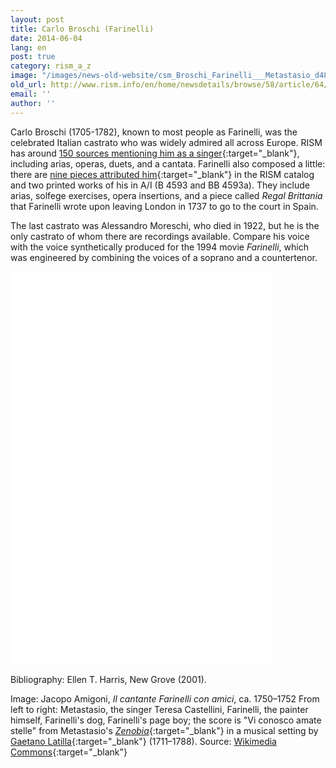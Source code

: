 ```yaml
---
layout: post
title: Carlo Broschi (Farinelli)
date: 2014-06-04
lang: en
post: true
category: rism_a_z
image: "/images/news-old-website/csm_Broschi_Farinelli___Metastasio_d4813e79c3.jpg"
old_url: http://www.rism.info/en/home/newsdetails/browse/58/article/64/carlo-broschi-farinelli.html
email: ''
author: ''
---
```


Carlo Broschi (1705-1782), known to most people as Farinelli, was the celebrated Italian castrato who was widely admired all across Europe. RISM has around [150 sources mentioning him as a singer](https://opac.rism.info/search?View=rism&q=Carlo+Broschi){:target="_blank"}, including arias, operas, duets, and a cantata. Farinelli also composed a little: there are [nine pieces attributed him](https://opac.rism.info/search?View=rism&author=Carlo+Broschi){:target="_blank"} in the RISM catalog and two printed works of his in A/I (B 4593 and BB 4593a). They include arias, solfege exercises, opera insertions, and a piece called _Regal Brittania_ that Farinelli wrote upon leaving London in 1737 to go to the court in Spain.

The last castrato was Alessandro Moreschi, who died in 1922, but he is the only castrato of whom there are recordings available. Compare his voice with the voice synthetically produced for the 1994 movie _Farinelli_, which was engineered by combining the voices of a soprano and a countertenor.


<iframe width="420" height="315" src="//www.youtube.com/embed/KLjvfqnD0ws" frameborder="0" allowfullscreen></iframe>


<iframe width="420" height="315" src="//www.youtube.com/embed/GIPQtelKN28" frameborder="0" allowfullscreen></iframe>

Bibliography: Ellen T. Harris, New Grove (2001).

Image: Jacopo Amigoni, _Il cantante Farinelli con amici_, ca. 1750–1752
From left to right: Metastasio, the singer Teresa Castellini, Farinelli, the painter himself, Farinelli's dog, Farinelli's page boy; the score is "Vi conosco amate stelle" from Metastasio's [_Zenobia_](https://opac.rism.info/search?View=rism&q=Zenobia){:target="_blank"} in a musical setting by [Gaetano Latilla](https://opac.rism.info/search?View=rism&q=Zenobia&author=Gaetano+Latilla){:target="_blank"} (1711–1788). Source: [Wikimedia Commons](http://commons.wikimedia.org/wiki/File%3AFarinelli%2BMetastasio.png){:target="_blank"}
